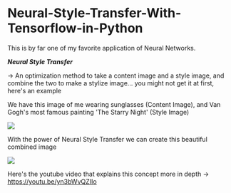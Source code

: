 # Neural-Style-Transfer-With-Tensorflow-in-Python

This is by far one of my favorite application of Neural Networks. 

***Neural Style Transfer***

-> An optimization method to take a content image and a style image, and combine the two to make a stylize image... you might not get it at first, here's an example

We have this image of me wearing sunglasses (Content Image), and Van Gogh's most famous painting 'The Starry Night' (Style Image)

![](https://github.com/NoamYakarOfficial/Neural-Style-Transfer-With-Tensorflow-in-Python/blob/75308265d3b8947a392ad8c85e307dcd8762e5eb/sunglasses.png)

With the power of Neural Style Transfer we can create this beautiful combined image

![](https://github.com/NoamYakarOfficial/Neural-Style-Transfer-With-Tensorflow-in-Python/blob/1f5ab78a2a62c1814e056281043e241cdc8d4021/download%20(1).png)

Here's the youtube video that explains this concept more in depth
-> https://youtu.be/yn3bWvQZIIo
